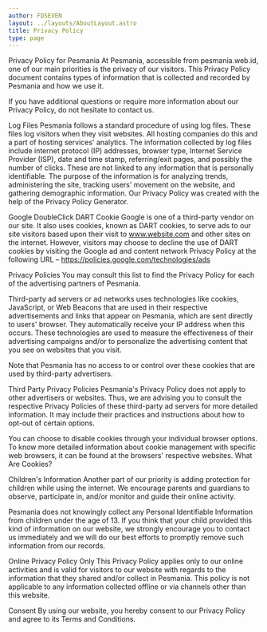 ```yaml
---
author: FDSEVEN
layout: ../layouts/AboutLayout.astro
title: Privacy Policy
type: page
---
```


Privacy Policy for Pesmania
At Pesmania, accessible from pesmania.web.id, one of our main priorities is the privacy of our visitors. This Privacy Policy document contains types of information that is collected and recorded by Pesmania and how we use it.

If you have additional questions or require more information about our Privacy Policy, do not hesitate to contact us.

Log Files
Pesmania follows a standard procedure of using log files. These files log visitors when they visit websites. All hosting companies do this and a part of hosting services' analytics. The information collected by log files include internet protocol (IP) addresses, browser type, Internet Service Provider (ISP), date and time stamp, referring/exit pages, and possibly the number of clicks. These are not linked to any information that is personally identifiable. The purpose of the information is for analyzing trends, administering the site, tracking users' movement on the website, and gathering demographic information. Our Privacy Policy was created with the help of the Privacy Policy Generator.

Google DoubleClick DART Cookie
Google is one of a third-party vendor on our site. It also uses cookies, known as DART cookies, to serve ads to our site visitors based upon their visit to www.website.com and other sites on the internet. However, visitors may choose to decline the use of DART cookies by visiting the Google ad and content network Privacy Policy at the following URL – https://policies.google.com/technologies/ads

Privacy Policies
You may consult this list to find the Privacy Policy for each of the advertising partners of Pesmania.

Third-party ad servers or ad networks uses technologies like cookies, JavaScript, or Web Beacons that are used in their respective advertisements and links that appear on Pesmania, which are sent directly to users' browser. They automatically receive your IP address when this occurs. These technologies are used to measure the effectiveness of their advertising campaigns and/or to personalize the advertising content that you see on websites that you visit.

Note that Pesmania has no access to or control over these cookies that are used by third-party advertisers.

Third Party Privacy Policies
Pesmania's Privacy Policy does not apply to other advertisers or websites. Thus, we are advising you to consult the respective Privacy Policies of these third-party ad servers for more detailed information. It may include their practices and instructions about how to opt-out of certain options.

You can choose to disable cookies through your individual browser options. To know more detailed information about cookie management with specific web browsers, it can be found at the browsers' respective websites. What Are Cookies?

Children's Information
Another part of our priority is adding protection for children while using the internet. We encourage parents and guardians to observe, participate in, and/or monitor and guide their online activity.

Pesmania does not knowingly collect any Personal Identifiable Information from children under the age of 13. If you think that your child provided this kind of information on our website, we strongly encourage you to contact us immediately and we will do our best efforts to promptly remove such information from our records.

Online Privacy Policy Only
This Privacy Policy applies only to our online activities and is valid for visitors to our website with regards to the information that they shared and/or collect in Pesmania. This policy is not applicable to any information collected offline or via channels other than this website.

Consent
By using our website, you hereby consent to our Privacy Policy and agree to its Terms and Conditions.
